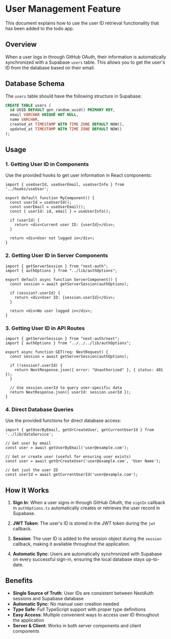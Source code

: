 # User Management Feature

This document explains how to use the user ID retrieval functionality that has been added to the todo app.

## Overview

When a user logs in through GitHub OAuth, their information is automatically synchronized with a Supabase `users` table. This allows you to get the user's ID from the database based on their email.

## Database Schema

The `users` table should have the following structure in Supabase:

```sql
CREATE TABLE users (
  id UUID DEFAULT gen_random_uuid() PRIMARY KEY,
  email VARCHAR UNIQUE NOT NULL,
  name VARCHAR,
  created_at TIMESTAMP WITH TIME ZONE DEFAULT NOW(),
  updated_at TIMESTAMP WITH TIME ZONE DEFAULT NOW()
);
```

## Usage

### 1. Getting User ID in Components

Use the provided hooks to get user information in React components:

```tsx
import { useUserId, useUserEmail, useUserInfo } from '../hooks/useUser';

export default function MyComponent() {
  const userId = useUserId();
  const userEmail = useUserEmail();
  const { userId: id, email } = useUserInfo();

  if (userId) {
    return <div>Current user ID: {userId}</div>;
  }

  return <div>User not logged in</div>;
}
```

### 2. Getting User ID in Server Components

```tsx
import { getServerSession } from "next-auth";
import { authOptions } from "../lib/authOptions";

export default async function ServerComponent() {
  const session = await getServerSession(authOptions);
  
  if (session?.userId) {
    return <div>User ID: {session.userId}</div>;
  }
  
  return <div>No user logged in</div>;
}
```

### 3. Getting User ID in API Routes

```tsx
import { getServerSession } from "next-auth/next";
import { authOptions } from "../../../lib/authOptions";

export async function GET(req: NextRequest) {
  const session = await getServerSession(authOptions);
  
  if (!session?.userId) {
    return NextResponse.json({ error: "Unauthorized" }, { status: 401 });
  }
  
  // Use session.userId to query user-specific data
  return NextResponse.json({ userId: session.userId });
}
```

### 4. Direct Database Queries

Use the provided functions for direct database access:

```tsx
import { getUserByEmail, getOrCreateUser, getCurrentUserId } from '../lib/dataService';

// Get user by email
const user = await getUserByEmail('user@example.com');

// Get or create user (useful for ensuring user exists)
const user = await getOrCreateUser('user@example.com', 'User Name');

// Get just the user ID
const userId = await getCurrentUserId('user@example.com');
```

## How It Works

1. **Sign In**: When a user signs in through GitHub OAuth, the `signIn` callback in `authOptions.ts` automatically creates or retrieves the user record in Supabase.

2. **JWT Token**: The user's ID is stored in the JWT token during the `jwt` callback.

3. **Session**: The user ID is added to the session object during the `session` callback, making it available throughout the application.

4. **Automatic Sync**: Users are automatically synchronized with Supabase on every successful sign-in, ensuring the local database stays up-to-date.

## Benefits

- **Single Source of Truth**: User IDs are consistent between NextAuth sessions and Supabase database
- **Automatic Sync**: No manual user creation needed
- **Type Safe**: Full TypeScript support with proper type definitions
- **Easy Access**: Multiple convenient ways to access user ID throughout the application
- **Server & Client**: Works in both server components and client components